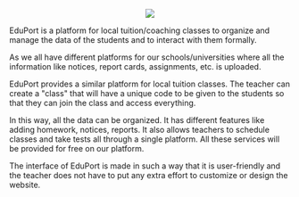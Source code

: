 

<p align="center">
  <img src="https://cdn.discordapp.com/attachments/751511569971675216/819553033175957564/logo.png"/>
</p>


EduPort is a platform for local tuition/coaching classes to organize and manage the data of the students and to interact with them formally.

As we all have different platforms for our schools/universities where all the information like notices, report cards, assignments, etc. is uploaded. 

EduPort provides a similar platform for local tuition classes. The teacher can create a "class" that will have a unique code to be given to the students so that they can join the class and access everything. 

In this way, all the data can be organized. It has different features like adding homework, notices, reports. It also allows teachers to schedule classes and take tests all through a single platform.
All these services will be provided for free on our platform. 

The interface of EduPort is made in such a way that it is user-friendly and the teacher does not have to put any extra effort to customize or design the website.
